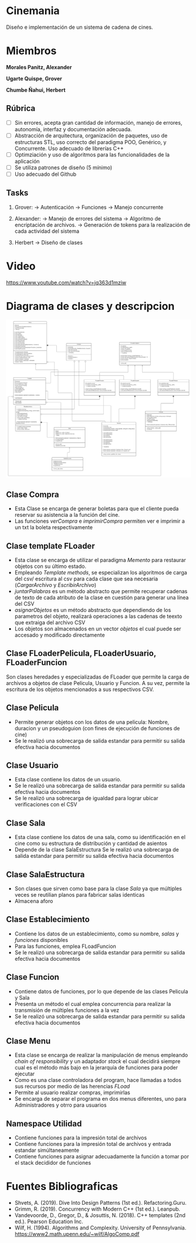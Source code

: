 # Cinemania
Diseño e implementación de un sistema de cadena de cines.

# Miembros

**Morales Panitz, Alexander**

**Ugarte Quispe, Grover**

**Chumbe Ñahui, Herbert**

## Rúbrica
- [ ] Sin errores, acepta gran cantidad de información, manejo de errores, autonomía, interfaz y documentación adecuada.
- [ ] Abstracción de arquitectura, organización de paquetes, uso de estructuras STL, uso correcto del paradigma POO, Genérico, y Concurrente. Uso adecuado de librerías C++
- [ ] Optimziación y uso de algoritmos para las funcionalidades de la aplicación
- [ ] Se utiliza patrones de diseño (5 mínimo)
- [ ] Uso adecuado del Github

## Tasks

1. Grover:
    -> Autenticación
    -> Funciones
    -> Manejo concurrente

2. Alexander:
    -> Manejo de errores del sistema
    -> Algoritmo de encriptación de archivos.
    -> Generación de tokens para la realización de cada actividad del sistema
3. Herbert
    -> Diseño de clases
    
# Video
https://www.youtube.com/watch?v=jq363d1mziw

# Diagrama de clases y descripcion

<img src="uml.png">

## Clase Compra

-   Esta Clase se encarga de generar boletas para que el cliente pueda reservar su asistencia a la función del cine.
-   Las funciones *verCompra* e *imprimirCompra* permiten ver e imprimir a un txt la boleta respectivamente

## Clase template FLoader

-   Esta clase se encarga de utilizar el paradigma *Memento* para restaurar objetos con su último estado. 
-   Empleando *Template methods*, se especializan los algoritmos de carga del csv/ escritura al csv para cada clase que sea necesaria (*CargarArchivo* y *EscribirArchivo*)
-   *juntarPalabras* es un método abstracto que permite recuperar cadenas de texto de cada atributo de la clase en cuestión para generar una línea del CSV
-   *asignarObjetos* es un método abstracto que dependiendo de los parametros del objeto, realizará operaciones a las cadenas de teexto que extraiga del archivo CSV
-   Los objetos son almacenados en un vector *objetos* el cual puede ser accesado y modificado directamente

## Clase FLoaderPelicula, FLoaderUsuario, FLoaderFuncion

Son clases heredades y especializadas de FLoader que permite la carga de archivos a objetos de clase Pelicula, Usuario y Funcion. A su vez, permite la escritura de los objetos mencionados a sus respectivos CSV.

## Clase Pelicula

- Permite generar objetos con los datos de una pelicula: Nombre, duracion y un pseudoguion (con fines de ejecución de funciones de cine)
- Se le realizó una sobrecarga de salida estandar para permitir su salida efectiva hacia documentos

## Clase Usuario

- Esta clase contiene los datos de un usuario.
- Se le realizó una sobrecarga  de salida estandar para permitir su salida efectiva hacia documentos
- Se le realizó una sobrecarga de igualdad para lograr ubicar verificaciones con el CSV

## Clase Sala

-   Esta clase contiene los datos de una sala, como su identificación en el cine como su estructura de distribución y cantidad de asientos
-   Depende de la clase SalaEstructura
    Se le realizó una sobrecarga  de salida estandar para permitir su salida efectiva hacia documentos

## Clase SalaEstructura

- Son clases que sirven como base para la clase *Sala* ya que múltiples veces se reutilian planos para fabricar salas identicas
- Almacena aforo

## Clase Establecimiento

- Contiene los datos de un establecimiento, como su nombre, *salas* y *funciones* disponibles
- Para las funciones, emplea FLoadFuncion
- Se le realizó una sobrecarga  de salida estandar para permitir su salida efectiva hacia documentos

## Clase Funcion

- Contiene datos de funciones, por lo que depende de las clases Pelicula y Sala
- Presenta un método el cual emplea concurrencia para realizar la transmisión de múltiples funciones a la vez
- Se le realizó una sobrecarga  de salida estandar para permitir su salida efectiva hacia documentos

## Clase Menu

- Esta clase se encarga de realizar la manipulación de menus empleando *chain of responsibility* y un adaptador *stack* el cual decidirá siempre cual es el método más bajo en la jerarquía de funciones para poder ejecutar
- Como es una clase controladora del program, hace llamadas a todos sus recursos por medio de las herencias *FLoad*
- Permite al usuario realizar compras, imprimirlas
- Se encarga de separar el programa en dos menus diferentes, uno para Administradores y otrro para usuarios

## Namespace Utilidad

- Contiene funciones para la impresión total de archivos
- Contiene funciones para la impresión total de archivos y entrada estandar simúltaneamente
- Contiene funciones para asignar adecuadamente la función a tomar por el stack decididor de funciones

# Fuentes Bibliograficas

-   Shvets, A. (2019). Dive Into Design Patterns (1st ed.). Refactoring.Guru.
-   Grimm, R. (2019). Concurrency with Modern C++ (1st ed.). Leanpub.
-   Vandevoorde, D., Gregor, D., & Josuttis, N. (2018). C++ templates (2nd ed.). Pearson Education Inc.
-   Wilf, H. (1994). Algorithms and Complexity. University of Pennsylvania. https://www2.math.upenn.edu/~wilf/AlgoComp.pdf

